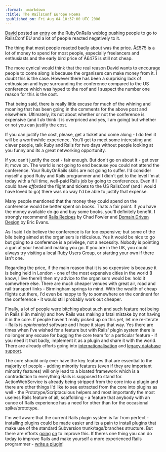 ```yaml
--- 
:format: :markdown
:title: The RailsConf Europe HooHa
:published_on: Fri Aug 04 10:37:00 UTC 2006
---
```

[David](http://www.loudthinking.com) posted an [entry](http://svn.lazyatom.com/public/plugin_repository/trunk) on the RubyOnRails weblog pushing people to go to RailsConf EU and a lot of people reacted negatively to it.

The thing that most people reacted badly about was the price. Â£575 is a lot of money to spend for most people, especially freelancers and enthusiasts and the early bird price of Â£475 is still not cheap.

The more cynical would think that the real reason David wants to encourage people to come along is because the organisers can make money from it. I doubt this is the case. However there has been a surprising lack of enthusiasm and hype surrounding the conference compared to the US conference which was hyped to the roof and I suspect the number one reason for this is the cost.

That being said, there is really little excuse for much of the whining and moaning that has been going in the comments for the above post and elsewhere. Ultimately, its not about whether or not the conference is expensive (and I *do* think it is overpriced and yes, I am going) but whether or not you can justify the cost.

If you can justify the cost, please, get a ticket and come along - I do feel it will be a worthwhile experience. You'll get to meet some interesting and clever people, talk Ruby and Rails for two days without people looking at you funny and its a great networking opportunity.

If you can't justify the cost - fair enough. But don't go on about it - get over it; move on. The world is not going to end because you could not attend the conference. Your RubyOnRails skills are not going to suffer. I'd consider myself a good Ruby and Rails programmer and I didn't get to the level I'm at today with a full time, well-paid Rails job by going to conferences. Even if I could have *afforded* the flight and tickets to the US RailsConf (and I would have loved to go) there was no way I'd be able to justify that expense.

Many people mentioned that the money they could spend on the conference would be better spent on books. Thats a fair point. If you have the money available do go and buy some books, you'll definitely benefit. I strongly recommend [Rails Recipes](http://www.amazon.co.uk/gp/product/0977616606/sr=8-1/qid=1154683085/ref=pd_ka_1/202-6841703-3484634?ie=UTF8&s=gateway) by Chad Fowler and [Domain Driven Design](http://www.amazon.co.uk/gp/product/0321125215/sr=8-1/qid=1154683108/ref=pd_ka_1/202-6841703-3484634?ie=UTF8&s=gateway) by Eric Evans.

As I said I do believe the conference is far too expensive; but some of the bile being aimed at the organisers is ridiculous. Yes it would be nice to go but going to a conference is a privilege, not a necessity. Nobody is pointing a gun at your head and making you go. If you are in the UK, you could always try visiting a local Ruby Users Group, or starting your own if there isn't one.

Regarding the price, if the main reason that it is so expensive is because it is being held in London - one of the most expensive cities in the world (I know, I live there!) then my advice to the organisers would be: hold it somewhere else. There are much cheaper venues with great air, road and rail transport links - Birmingham springs to mind. With the wealth of cheap flights out there, I'd even be happy to fly to somewhere on the continent for the conference - it would still probably work out cheaper.

Finally, a lot of people were bitching about such and such feature not being in Rails (il8n mainly) and how Rails was making a fatal mistake by not having it in the core. If people haven't really picked up on this yet, let me re-iterate - Rails is *opinionated* software and I hope it stays that way. Yes there are times when I've wished for a feature but with Rails' plugin system there is no longer any excuse for bugging the core team for a particular feature - if you need it that badly, implement it as a plugin and share it with the world. There are already efforts going into [internationalisation](http://www.globalize-rails.org/) and [legacy database support](http://compositekeys.rubyforge.org/).

The core should only ever have the key features that are essential to the majority of people - adding minority features (even if they are important minority features) will only lead to a bloated framework which is a contradiction to everything Rails is supposed to stand for. ActionWebService is already being stripped from the core into a plugin and there are other things I'd like to see extracted from the core into plugins as well - the Prototype/Scriptaculous helpers and most importantly the most useless Rails feature of all, scaffolding - a feature that anybody with an ounce of Rails experience has a need for other than for the occasional spike/prototype.

I'm well aware that the current Rails plugin system is far from perfect - installing plugins could be made easier and its a pain to install plugins that make use of the standard Subversion trunk/tags/branches structure. But there are efforts [going](http://rubyforge.org/projects/rapt/) [on](http://svn.lazyatom.com/public/plugin_repository/trunk/) to improve this. If theres one thing you can do today to improve Rails and make yourself a more experienced Rails programmer - [write a plugin](http://nubyonrails.com/articles/2006/05/04/the-complete-guide-to-rails-plugins-part-i)!